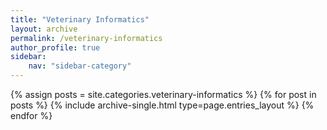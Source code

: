 ```yaml
---
title: "Veterinary Informatics"
layout: archive
permalink: /veterinary-informatics
author_profile: true
sidebar:
    nav: "sidebar-category"
---
```



{% assign posts = site.categories.veterinary-informatics %}
{% for post in posts %} {% include archive-single.html type=page.entries_layout %} {% endfor %}